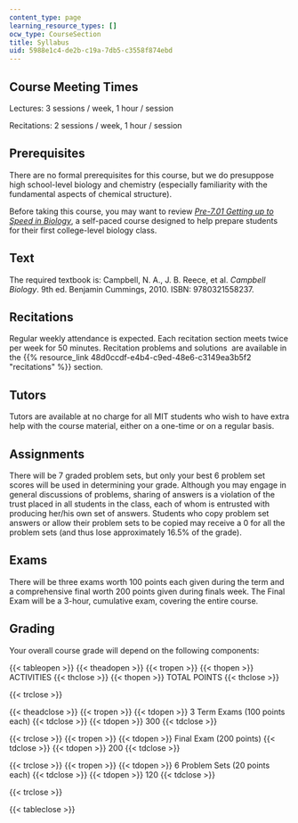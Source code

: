 ```yaml
---
content_type: page
learning_resource_types: []
ocw_type: CourseSection
title: Syllabus
uid: 5988e1c4-de2b-c19a-7db5-c3558f874ebd
---
```


Course Meeting Times
--------------------

Lectures: 3 sessions / week, 1 hour / session

Recitations: 2 sessions / week, 1 hour / session

Prerequisites
-------------

There are no formal prerequisites for this course, but we do presuppose high school-level biology and chemistry (especially familiarity with the fundamental aspects of chemical structure).

Before taking this course, you may want to review _[Pre-7.01 Getting up to Speed in Biology](/courses/res-7-001-pre-7-01-getting-up-to-speed-in-biology-summer-2019)_, a self-paced course designed to help prepare students for their first college-level biology class.

Text
----

The required textbook is: Campbell, N. A., J. B. Reece, et al. _Campbell Biology_. 9th ed. Benjamin Cummings, 2010. ISBN: 9780321558237.

Recitations
-----------

Regular weekly attendance is expected. Each recitation section meets twice per week for 50 minutes. Recitation problems and solutions  are available in the {{% resource_link 48d0ccdf-e4b4-c9ed-48e6-c3149ea3b5f2 "recitations" %}} section.

Tutors
------

Tutors are available at no charge for all MIT students who wish to have extra help with the course material, either on a one-time or on a regular basis.

Assignments
-----------

There will be 7 graded problem sets, but only your best 6 problem set scores will be used in determining your grade. Although you may engage in general discussions of problems, sharing of answers is a violation of the trust placed in all students in the class, each of whom is entrusted with producing her/his own set of answers. Students who copy problem set answers or allow their problem sets to be copied may receive a 0 for all the problem sets (and thus lose approximately 16.5% of the grade).

Exams
-----

There will be three exams worth 100 points each given during the term and a comprehensive final worth 200 points given during finals week. The Final Exam will be a 3-hour, cumulative exam, covering the entire course.

Grading
-------

Your overall course grade will depend on the following components:

{{< tableopen >}}
{{< theadopen >}}
{{< tropen >}}
{{< thopen >}}
ACTIVITIES
{{< thclose >}}
{{< thopen >}}
TOTAL POINTS
{{< thclose >}}

{{< trclose >}}

{{< theadclose >}}
{{< tropen >}}
{{< tdopen >}}
3 Term Exams (100 points each)
{{< tdclose >}}
{{< tdopen >}}
300
{{< tdclose >}}

{{< trclose >}}
{{< tropen >}}
{{< tdopen >}}
Final Exam (200 points)
{{< tdclose >}}
{{< tdopen >}}
200
{{< tdclose >}}

{{< trclose >}}
{{< tropen >}}
{{< tdopen >}}
6 Problem Sets (20 points each)
{{< tdclose >}}
{{< tdopen >}}
120
{{< tdclose >}}

{{< trclose >}}

{{< tableclose >}}